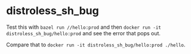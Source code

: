 distroless\_sh\_bug
===================

Test this with `bazel run //hello:prod` and then `docker run -it
distroless_sh_bug/hello:prod` and see the error that pops out.

Compare that to `docker run -it distroless_sh_bug/hello:prod ./hello`.
